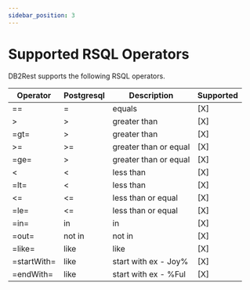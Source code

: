 ```yaml
---
sidebar_position: 3
---
```


# Supported RSQL Operators


DB2Rest supports the following RSQL operators. 


| Operator    | Postgresql | Description           | Supported |
|-------------|------------|-----------------------|-----------|
| ==          | =          | equals                | [X]       |
| >           | >          | greater than          | [X]       |
| =gt=        | >          | greater than          | [X]       |
| >=          | >=         | greater than or equal | [X]       |
| =ge=        | >          | greater than or equal | [X]       |
| \<          | \<         | less than             | [X]       |
| =lt=        | \<         | less than             | [X]       |
| \<=         | \<=        | less than or equal    | [X]       |
| =le=        | \<=        | less than or equal    | [X]       |
| =in=        | in         | in                    | [X]       |
| =out=       | not in     | not in                | [X]       |
| =like=      | like       | like                  | [X]       |
| =startWith= | like       | start with ex - Joy%  | [X]       |
| =endWith=   | like       | start with ex - %Ful  | [X]       |
